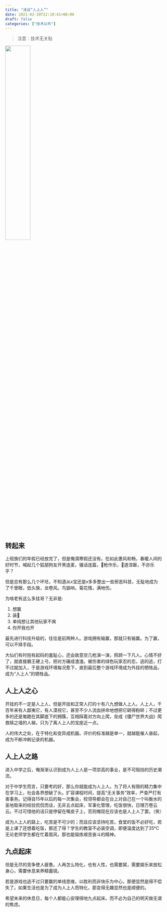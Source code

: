 ```yaml
---
title: "浅谈“人上人”"
date: 2021-02-20T22:10:41+08:00
draft: false
categories: ["技术以外"]
---
```

> 注意：技术无关贴

<div class="align-center">
<img src="/images/仌/spinbot.gif" class="center" width=40% height= auto style="horizontal-align:middle">
</div>

## 转起来

上班族们的年假已经放完了，但是俺滴寒假还没有。在如此惠风和畅，春暖人间的好时节，喊起几个狐朋狗友开黑连麦，骚话连篇，🐎️枪作乐，🍌️道涅磐，不亦乐乎？

但是总有那么几个坏坯，不知道从x宝还是x多多整出一些邪恶科技，无耻地成为了千里眼，低头族，龙卷风。鸟狙响，菊花残，满地伤。

为啥老有这么多挂哥？无非是:

1. 想赢
2. 装🍺️
3. 单纯想让其他玩家不爽
4. 你开我也开

最先进行科技升级的，往往是前两种人。游戏拥有输赢，那就只有输赢。为了赢，可以不择手段。

大仙们有时抱有起码的羞耻心，还会故意空几枪演一演，照顾一下凡人。心情不好了，就直接霸王硬上弓，把对方碾成渣渣。被伤害的绿色玩家忍的忍，逃的逃，打不过就加入，于是游戏环境每况愈下，直到最后整个游戏环境成为外挂的牺牲品，成为“人上人”的牺牲品。

## 人上人之心

开挂的不一定是人上人，但是开挂和正常人打的十有八九想做人上人。人上人，千百年来有人鄙夷它，有人漠视它，甚至不少人流血拼命地想把它砸得粉碎；不过更多的还是匍跪在其脚底下的拥簇，互相踩着对方向上爬，垒成《僵尸世界大战》爬救赎之墙的人梯，只为了离人上人的宝座近一点。

人的伟大之处，在于特化和变异成机器。评价的标准越是单一，就越能催人奋起，成为不断冲刷记录的机器。

## 人上人之路

进入中学之后，俺渐渐认识到成为人上人是一项崇高的事业，是不可阻挡的历史潮流。

对于中学生而言，只要考的好，那么你就能成为人上人。为了将人有限的精力集中在学习上，社会各界想破了头。扩容课程时间，提高“无关事务”效率，严查严打有害事务。记得自15年以后的每一次集会，校领导都会在台上对自己在一个叫衡水的圣地取来的经验侃侃而谈，无非五点起床，军事化管理，吃饭很快，日理万卷云云。不过可惜他的话只是停留在嘴皮子上，否则俺现在应该也是人上人了罢。（笑）

成为人上人的路上，吃苦是不可少的；而且应该坚持吃苦。食堂的饭不必好吃，若是上课了还想着吃饭，那还了得？学生的教室不必装空调，即便温度达到了35℃无论老师学生都在忙着扇风，那也能锻炼艰苦奋斗的精神。

## 九点起床

但是无尽的竞争使人疲惫。人再怎么特化，也有人性，也需要窝，需要娱乐来放松身心，需要休息来养精蓄锐。

若是游戏也逃不过只要赢的单线思维，以胜利而非快乐为中心，那便显然是得不偿失了。如果生活也是为了成为人上人而特化，那变得无趣显然也是顺便的。

希望未来的休息日，每个人都能心安理得地九点起床。而不必为自己的明天做无谓的焦虑。
